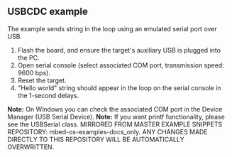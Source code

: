 ## USBCDC example

The example sends string in the loop using an emulated serial port over USB.

1. Flash the board, and ensure the target's auxiliary USB is plugged into the PC.
2. Open serial console (select associated COM port, transmission speed: 9600 bps).
3. Reset the target.
4. "Hello world" string should appear in the loop on the serial console in the 1-second delays.

**Note:** On Windows you can check the associated COM port in the Device Manager (USB Serial Device).
**Note:** If you want printf functionality, please see the USBSerial class.
MIRRORED FROM MASTER EXAMPLE SNIPPETS REPOSITORY: mbed-os-examples-docs_only.
ANY CHANGES MADE DIRECTLY TO THIS REPOSITORY WILL BE AUTOMATICALLY OVERWRITTEN.
